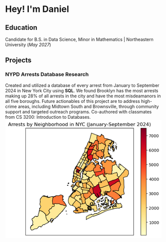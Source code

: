 # Hey! I'm Daniel

## Education
Candidate for B.S. in Data Science, Minor in Mathematics | Northeastern University (_May 2027_)

## Projects
### NYPD Arrests Database Research
Created and utilized a database of every arrest from January to September 2024 in New York City using **SQL**. We found Brooklyn has the most arrests making up 28% of all arrests in the city and have the most misdeamanors in all five boroughs. Future actionables of this project are to address high-crime areas, including Midtown South and Brownsville, through community support and targeted outreach programs. Co-authored with classmates from CS 3200: Introduction to Databases.
![NYPD Arrests Database Research](/assets/images/nypd_viz.png)

